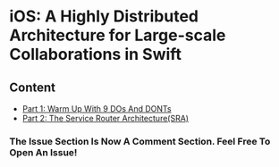 # iOS: A Highly Distributed Architecture for Large-scale Collaborations in Swift

## Content 
- [Part 1: Warm Up With 9 DOs And DONTs](https://github.com/ivsall2012/A-Highly-Distributed-Architecture-for-Large-scale-Collaborations/blob/master/warm-up.md)  
- [Part 2: The Service Router Architecture(SRA)](https://github.com/ivsall2012/A-Highly-Distributed-Architecture-for-Large-scale-Collaborations/blob/master/SRA.md)  

### The Issue Section Is Now A Comment Section. Feel Free To Open An Issue!  
